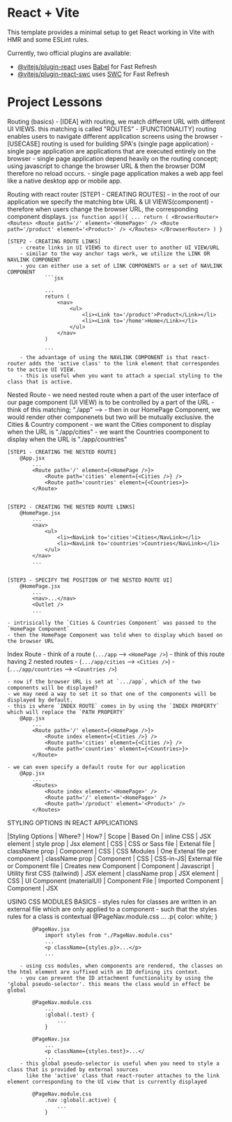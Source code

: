 # React + Vite

This template provides a minimal setup to get React working in Vite with HMR and some ESLint rules.

Currently, two official plugins are available:

- [@vitejs/plugin-react](https://github.com/vitejs/vite-plugin-react/blob/main/packages/plugin-react/README.md) uses [Babel](https://babeljs.io/) for Fast Refresh
- [@vitejs/plugin-react-swc](https://github.com/vitejs/vite-plugin-react-swc) uses [SWC](https://swc.rs/) for Fast Refresh


# Project Lessons
Routing (basics)
    - [IDEA] with routing, we match different URL with different UI VIEWS. this matching is called "ROUTES"
    - [FUNCTIONALITY] routing enables users to navigate different application screens using the browser
    - [USECASE] routing is used for building SPA's (single page application)
        - single page application are applications that are executed entirely on the browser
        - single page application depend heavily on the routing concept; using javascript to change the browser URL & then the browser DOM therefore no reload occurs. 
        - single page application makes a web app feel like a native desktop app or mobile app.


Routing with react router
    [STEP1 - CREATING ROUTES] 
        - in the root of our application we specify the matching btw URL & UI VIEWS(component)
        - therefore when users change the browser URL, the corresponding component displays.
            ```jsx
            function app(){
                ...
                return (
                    <BrowserRouter>
                        <Routes>
                            <Route path='/' element='<HomePage>' />
                            <Route path='/product' element='<Product>' />
                        </Routes>
                    </BrowserRouter>
                )
            }
            ```

    [STEP2 - CREATING ROUTE LINKS] 
        - create links in UI VIEWS to direct user to another UI VIEW/URL
        - similar to the way anchor tags work, we utilize the LINK OR NAVLINK COMPONENT
        - you can either use a set of LINK COMPONENTS or a set of NAVLINK COMPONENT
                ```jsx

                ...
                return (
                    <nav>
                        <ul>
                            <li><Link to='/product'>Product</Link></li>
                            <li><Link to='/home'>Home</Link></li>
                        </ul>
                    </nav>
                )

                ```
        - the advantage of using the NAVLINK COMPONENT is that react-router adds the 'active class' to the link element that correspondes to the active UI VIEW.
        - this is useful when you want to attach a special styling to the class that is active.



Nested Route 
    - we need nested route when a part of the user interface of our page component (UI VIEW) is to be controlled by a part of the URL
    - think of this matching; "./app" --> <HomePage />
    - then in our HomePage Component, we would render other componenets but two will be mutually exclusive. the Cities & Country component
    - we want the Cities component to display when the URL is "./app/cities"
    - we want the Countries coomponent to display when the URL is "./app/countries"

    [STEP1 - CREATING THE NESTED ROUTE]
        @App.jsx
            ...
            <Route path='/' element={<HomePage />}>
                <Route path='cities' element={<Cities />} />
                <Route path='countries' element={<Countries>}>
            </Route>


    [STEP2 - CREATING THE NESTED ROUTE LINKS]
        @HomePage.jsx
            ...
            <nav>
                <ul>
                    <li><NavLink to='cities'>Cities</NavLink></li>
                    <li><NavLink to='countries'>Countries</NavLink></li>
                </ul>
            </nav>
            ...


    [STEP3 - SPECIFY THE POSITION OF THE NESTED ROUTE UI]
        @HomePage.jsx
            ...
            <nav>...</nav>
            <Outlet />
            ...

    - intrisically the `Cities & Countries Component` was passed to the `HomePage Component`
    - then the HomePage Component was told when to display which based on the browser URL


Index Route 
    - think of a route (`.../app` --> `<HomePage />`)
    - think of this route having 2 nested routes 
    - (`.../app/cities` --> `<Cities />`) 
    - (`.../app/countries` --> `<Countries />`)

    - now if the browser URL is set at `.../app`, which of the two components will be displayed?
    - we may need a way to set it so that one of the components will be displayed by default.
    - this is where `INDEX ROUTE` comes in by using the `INDEX PROPERTY` which will replace the `PATH PROPERTY`
        @App.jsx
            ...
            <Route path='/' element={<HomePage />}>
                <Route index element={<Cities />} />
                <Route path='cities' element={<Cities />} />
                <Route path='countries' element={<Countries>}>
            </Route>

    - we can even specify a default route for our application
        @App.jsx
            ...
            <Routes>
                <Route index element='<HomePage>' />
                <Route path='/' element='<HomePage>' />
                <Route path='/product' element='<Product>' />
            </Routes>





STYLING OPTIONS IN REACT APPLICATIONS

|Styling Options | Where? | How? |  Scope | Based On
| inline CSS | JSX element | style prop | Jsx element | CSS
| CSS or Sass file | Extenal file | className prop | Component | CSS
| CSS Modules | One Extenal file per component | className prop | Component | CSS
| CSS-in-JS| External file or Component file | Creates new Component | Component | Javascript
| Utility first CSS (tailwind) | JSX element | className prop | JSX element | CSS
| UI Component (materialUI) | Component File | Imported Component | Component | JSX


USING CSS MODULES
    BASICS
        - styles rules for classes are written in an external file which are only applied to a component
        - such that the styles rules for a class is contextual
            @PageNav.module.css
                ...
                .p{
                    color: white;
                }

            @PageNav.jsx
                import styles from "./PageNav.module.css"
                ...
                <p className={styles.p}>...</p>
                ...

        - using css modules, when components are rendered, the classes on the html element are suffixed with an ID defining its context.
        - you can prevent the ID attachment functionality by using the 'global pseudo-selector'. this means the class would in effect be global

            @PageNav.module.css
                ...
                :global(.test) {
                    ...
                }

            @PageNav.jsx
                ...
                <p className={styles.test}>...</
                ...
        - this global pseudo-selector is useful when you need to style a class that is provided by external sources
          like the 'active' class that react-router attaches to the link element corresponding to the UI view that is currently displayed

            @PageNav.module.css
                .nav :global(.active) {
                    ...
                }


